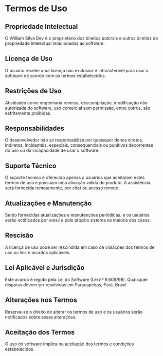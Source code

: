 # Termos de Uso

##  Propriedade Intelectual
O William Silva Dev é o proprietário dos direitos autorais e outros direitos de propriedade intelectual relacionados ao software.

##  Licença de Uso
O usuário recebe uma licença não exclusiva e intransferível para usar o software de acordo com os termos estabelecidos.

##  Restrições de Uso
Atividades como engenharia reversa, descompilação, modificação não autorizada do software, uso comercial sem permissão, entre outros, são estritamente proibidas.

##  Responsabilidades
O desenvolvedor não se responsabiliza por quaisquer danos diretos, indiretos, incidentais, especiais, consequenciais ou punitivos decorrentes do uso ou da incapacidade de usar o software.

##  Suporte Técnico
O suporte técnico é oferecido apenas a usuários que aceitaram estes termos de uso e possuam uma ativação válida do produto. A assistência será fornecida remotamente, por chat ou acesso remoto.

##  Atualizações e Manutenção
Serão fornecidas atualizações e manutenções periódicas, e os usuários serão notificados por email e pelo próprio sistema na maioria dos casos.

##  Rescisão
A licença de uso pode ser rescindida em caso de violações dos termos de uso ou leis e acordos aplicáveis.

##  Lei Aplicável e Jurisdição
Este acordo é regido pela Lei do Software (Lei nº 9.609/98). Quaisquer disputas devem ser resolvidas em Parauapebas, Pará, Brasil.

##  Alterações nos Termos
Reserva-se o direito de alterar os termos de uso e os usuários serão notificados sobre essas alterações.

##  Aceitação dos Termos
O uso do software implica na aceitação dos termos e condições estabelecidos.